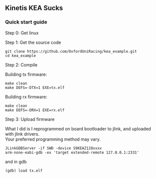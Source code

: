 ## Kinetis KEA Sucks

### Quick start guide

Step 0: Get linux

Step 1: Get the source code

```
git clone https://github.com/OxfordUniRacing/kea_example.git
cd kea_example
```

Step 2: Compile

Building tx firmware:
```
make clean
make DEFS=-DTX=1 EXE=tx.elf
```

Building rx firmware:
```
make clean
make DEFS=-DRX=1 EXE=rx.elf
```

Step 3: Upload firmware

What I did is I reprogrammed on board bootloader to jlink,
and uploaded with jlink drivers.  
Your preferred programming method may vary.

```
JLinkGDBServer -if SWD -device S9KEAZ128xxxx
arm-none-eabi-gdb -ex 'target extended-remote 127.0.0.1:2331'
```

and in gdb

```
(gdb) load tx.elf
```
